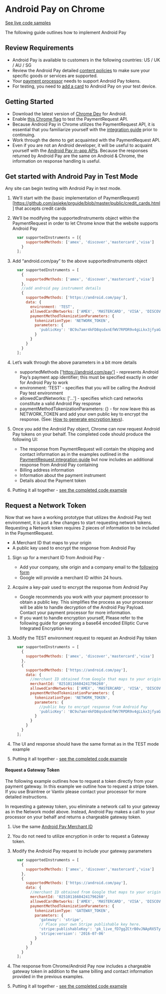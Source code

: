 # Android Pay on Chrome

[See live code samples](https://paymentrequestguide.firebaseapp.com)

The following guide outlines how to implement Android Pay

## Review Requirements
- Android Pay is available to customers in the following countries: US / UK / AU / SG
- Review the Android Pay detailed [content policies](https://support.google.com/payments/merchant/answer/75724?payments_to_biz=&rd=1) to make sure your specific goods or services are supported.
- Your [payment processor](https://developers.google.com/android-pay/#processors) needs to support Android Pay tokens.
- For testing, you need to [add a card](https://support.google.com/androidpay/answer/6289372?hl=en&ref_topic=6224823) to Android Pay on your test device.

## Getting Started
- Download the latest version of [Chrome Dev](https://play.google.com/store/apps/details?id=com.chrome.dev) for Android.
- Enable [this Chrome flag](chrome://flags/#enable-experimental-web-platform-features) to test the PaymentRequest API.
- Because Android Pay in Chrome utilizes the PaymentRequest API, it is essential that you familiarize yourself with the [integration guide](https://developers.google.com/web/fundamentals/primers/payment-request/?hl=en) prior to continuing.
- Work through the demo to get acquainted with the PaymentRequest API.
- Even if you are not an Android developer, it will be useful to acquaint yourself with the [Android Pay in-app APIs](https://developers.google.com/android-pay/android/tutorial).  Because the responses returned by Android Pay are the same on Android & Chrome, the information on response handling is useful.

## Get started with Android Pay in Test Mode

Any site can begin testing with Android Pay in test mode.

1. We'll start with the (basic implementation of PaymentRequest)[https://github.com/asieke/prguide/blob/master/public/credit_cards.html] that accepts credit cards
2. We’ll be modifying the supportedInstruments object within the PaymentRequest in order to let Chrome know that the website supports Android Pay 

	```javascript
	  var supportedInstruments = [{
	      supportedMethods: ['amex', 'discover','mastercard','visa']
	    }
	  ];
	```

3. Add “android.com/pay” to the above supportedInstruments object

	```javascript
	  var supportedInstruments = [
	    {
	      supportedMethods: ['amex', 'discover','mastercard','visa']
	    },
	    //add android pay instrument details
	    {
	      supportedMethods: ['https://android.com/pay'],
	      data: {
	        environment: 'TEST',
	        allowedCardNetworks: ['AMEX', 'MASTERCARD', 'VISA', 'DISCOVER'],
	        paymentMethodTokenizationParameters: {
	          tokenizationType: 'NETWORK_TOKEN',
	          parameters: {
	            'publicKey': 'BC9u7amr4kFD8qsdxnEfWV7RPDR9v4gLLkx3jfyaGOvxBoEuLZKE0Tt5O/2jMMxJ9axHpAZD2Jhi4E74nqxr944='
	          }
	        }
	      }
	    }
	  ];
	```

4. Let’s walk through the above parameters in a bit more details
   - supportedMethods ['https://android.com/pay'] - represents Android Pay’s payment app identifier; this must be specified exactly in order for Android Pay to work
   - environment: ‘TEST’ - specifies that you will be calling the Android Pay test environment
   - allowedCardNetworks: ['...'] - specifies which card networks constitute a valid Android Pay response
   - paymentMethodTokenizationParameters: {} - for now leave this as NETWORK_TOKEN and add your own public key to encrypt the response.  (See: [How to generate encryption keys](https://developers.google.com/android-pay/integration/gateway-processor-integration#retrieving-the-encrypted-payload)).
5. Once you add the Android Pay object, Chrome can now request Android Pay tokens on your behalf.  The completed code should produce the following UI:
   - The response from PaymentRequest will contain the shipping and contact information as in the examples outlined in the [PaymentRequest integration guide](https://developers.google.com/web/fundamentals/primers/payment-request/?hl=en) but now includes an additional response from Android Pay containing
   - Billing address information
   - Information about the payment instrument
   - Details about the Payment token
6. Putting it all together - [see the completed code example](https://github.com/asieke/prguide/blob/master/public/tutorial.html)

## Request a Network Token

Now that we have a working prototype that utilizes the Android Pay test environment, it is just a few changes to start requesting network tokens.  Requesting a Network token requires 2 pieces of information to be included in the PaymentRequest.

 - A Merchant ID that maps to your origin
 - A public key used to encrypt the response from Android Pay
 
1. Sign up for a merchant ID from Android Pay - 
   - Add your company, site origin and a company email to the [following form](https://goo.gl/forms/SiKd7GAESCPNg9H83)
   - Google will provide a merchant ID within 24 hours.
2. Acquire a key-pair used to encrypt the response from Android Pay
   - Google recommends you work with your payment processor to obtain a public key.  This simplifies the process as your processor will be able to handle decryption of the Android Pay Payload.  Contact your payment processor for more information.
   - If you want to handle encryption yourself, Please refer to the following guide for generating a base64 encoded Elliptic Curve Integrated Encryption key
3. Modify the TEST environment request to request an Android Pay token

	```javascript
	  var supportedInstruments = [
	    {
	      supportedMethods: ['amex', 'discover','mastercard','visa']
	    },
	    {
	      supportedMethods: ['https://android.com/pay'],
	      data: {
	        //merchant ID obtained from Google that maps to your origin
	        merchantId: '02510116604241796260',
	        allowedCardNetworks: ['AMEX', 'MASTERCARD', 'VISA', 'DISCOVER'],
	        paymentMethodTokenizationParameters: {
	          tokenizationType: 'NETWORK_TOKEN',
	          parameters: {
	            //public key to encrypt response from Android Pay
	            'publicKey': 'BC9u7amr4kFD8qsdxnEfWV7RPDR9v4gLLkx3jfyaGOvxBoEuLZKE0Tt5O/2jMMxJ9axHpAZD2Jhi4E74nqxr944='
	          }
	        }
	      }
	    }
	  ];
	```

4. The UI and response should have the same format as in the TEST mode example
5. Putting it all together - [see the completed code example](https://github.com/asieke/prguide/blob/master/public/android_pay_network.html)

#### Request a Gateway Token

The following example outlines how to request a token directly from your payment gateway.  In this example we outline how to request a stripe token.  If you use Braintree or Vantiv please contact your processor for more detailed instructions.

In requesting a gateway token, you eliminate a network call to your gateway as in the Network model above.  Instead, Android Pay makes a call to your processor on your behalf and returns a chargeable gateway token.

1. Use the same [Android Pay Merchant ID](https://goo.gl/forms/SiKd7GAESCPNg9H83)
2. You do not need to utilize encryption in order to request a Gateway token.
3. Modify the Android Pay request to include your gateway parameters

	```javascript
	  var supportedInstruments = [
	    {
	      supportedMethods: ['amex', 'discover','mastercard','visa']
	    },
	    {
	      supportedMethods: ['https://android.com/pay'],
	      data: {
	        //merchant ID obtained from Google that maps to your origin
	        merchantId: '02510116604241796260',
	        allowedCardNetworks: ['AMEX', 'MASTERCARD', 'VISA', 'DISCOVER'],
	        paymentMethodTokenizationParameters: {
	          tokenizationType: 'GATEWAY_TOKEN',
	          parameters: {
	            'gateway': 'stripe',
	            // Place your own Stripe publishable key here.
	            'stripe:publishableKey': 'pk_live_fD7ggZCtrB0vJNApRX5TyJ9T',
	            'stripe:version': '2016-07-06'
	          }
	        }
	      }
	    }
	  ];
	 ```

4. The response from Chrome/Android Pay now includes a chargeable gateway token in addition to the same billing and contact information provided in the previous examples.
5. Putting it all together - [see the completed code example](https://github.com/asieke/prguide/blob/master/public/android_pay_gateway.html)


